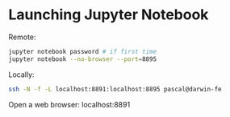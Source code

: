 # Launching Jupyter Notebook

Remote:

```bash
jupyter notebook password # if first time
jupyter notebook --no-browser --port=8895
```

Locally:

```bash
ssh -N -f -L localhost:8891:localhost:8895 pascal@darwin-fe
```

Open a web browser: localhost:8891